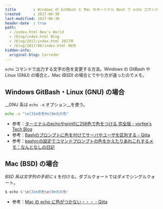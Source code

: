 ```yaml
---
title        : Windows の GitBash と Mac のターミナル Bash で echo コマンドの文字色を変更する
created      : 2017-06-30
last-modified: 2017-06-30
header-date  : true
path:
  - /index.html Neo's World
  - /blog/index.html Blog
  - /blog/2017/index.html 2017年
  - /blog/2017/06/index.html 06月
hidden-info:
  original-blog: Corredor
---
```


`echo` コマンドで出力する文字の色を変更する方法。Windows の GitBash や Linux (GNU) の場合と、Mac (BSD) の場合とでやり方が違ったのでメモ。

## Windows GitBash・Linux (GNU) の場合

__GNU 系は `echo -e` オプション__を使う。

```bash
echo -e "\e[31m赤色¥e[0m元の色"
```

- 参考：[ターミナルのechoやprintfに256色で色をつける 完全版 - vorfee's Tech Blog](http://vorfee.hatenablog.jp/entry/2015/03/17/173635)
- 参考：[Bashのプロンプトに色を付けてサーバやユーザを区別する - Qiita](http://qiita.com/fernet/items/4dcb6f82520d87227121)
- 参考：[bashrcの設定でコマンドプロンプトの色をかえたりあれこれするメモ：なんとなしの日記](http://babyp.blog55.fc2.com/blog-entry-663.html)

## Mac (BSD) の場合

_BSD 系は文字列の手前に `$`_ を付ける。ダブルクォートではダメでシングルクォート。

```bash
$ echo $'\e[31m赤色\e[0m元の色'
```

- 参考：[Mac の echo に色がつかない・・・ - Qiita](http://qiita.com/k_ui/items/9a194634af9f522bfad6)
